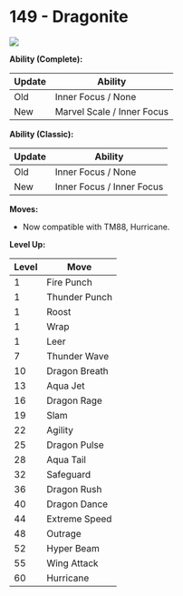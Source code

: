 # 149 - Dragonite
![][149]

**Ability (Complete):**

Update | Ability
---    | ---
Old    | Inner Focus / None
New    | Marvel Scale / Inner Focus

**Ability (Classic):**

Update | Ability
---    | ---
Old    | Inner Focus / None
New    | Inner Focus / Inner Focus

**Moves:**

 - Now compatible with TM88, Hurricane.

**Level Up:**

Level | Move
---   | ---
  1   | Fire Punch
  1   | Thunder Punch
  1   | Roost
  1   | Wrap
  1   | Leer
  7   | Thunder Wave
 10   | Dragon Breath
 13   | Aqua Jet
 16   | Dragon Rage
 19   | Slam
 22   | Agility
 25   | Dragon Pulse
 28   | Aqua Tail
 32   | Safeguard
 36   | Dragon Rush
 40   | Dragon Dance
 44   | Extreme Speed
 48   | Outrage
 52   | Hyper Beam
 55   | Wing Attack
 60   | Hurricane



[149]: /img/pokemon/149.png
